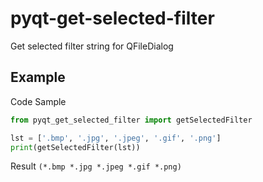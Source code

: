 # pyqt-get-selected-filter
Get selected filter string for QFileDialog

## Example
Code Sample
```python
from pyqt_get_selected_filter import getSelectedFilter

lst = ['.bmp', '.jpg', '.jpeg', '.gif', '.png']
print(getSelectedFilter(lst))
```

Result
`(*.bmp *.jpg *.jpeg *.gif *.png)`
